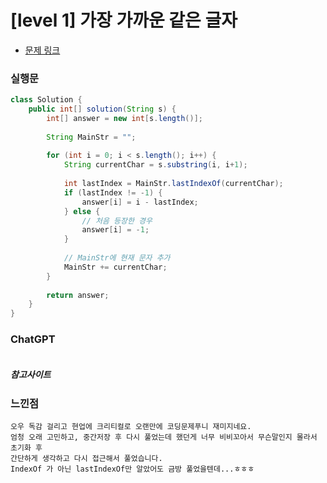 # [level 1] 가장 가까운 같은 글자


* [문제 링크](https://school.programmers.co.kr/learn/courses/30/lessons/142086)


### 실행문
```java
class Solution {
    public int[] solution(String s) {
        int[] answer = new int[s.length()];
        
        String MainStr = "";
        
        for (int i = 0; i < s.length(); i++) {
            String currentChar = s.substring(i, i+1);
            
            int lastIndex = MainStr.lastIndexOf(currentChar);
            if (lastIndex != -1) {
                answer[i] = i - lastIndex;
            } else {
                // 처음 등장한 경우
                answer[i] = -1;
            }
            
            // MainStr에 현재 문자 추가
            MainStr += currentChar;
        }
        
        return answer;
    }
}
```

### ChatGPT
```java

```

##### 참고사이트


### 느낀점
```
오우 독감 걸리고 현업에 크리티컬로 오랜만에 코딩문제푸니 재미지네요.
엄청 오래 고민하고, 중간저장 후 다시 풀었는데 했던게 너무 비비꼬아서 무슨말인지 몰라서 초기화 후 
간단하게 생각하고 다시 접근해서 풀었습니다. 
IndexOf 가 아닌 lastIndexOf만 알았어도 금방 풀었을텐데...ㅎㅎㅎ 
``` 